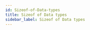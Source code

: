 ```yaml
---
id: Sizeof-of-Data-types
title: Sizeof of Data types
sidebar_label: Sizeof of Data types
---
```



#
